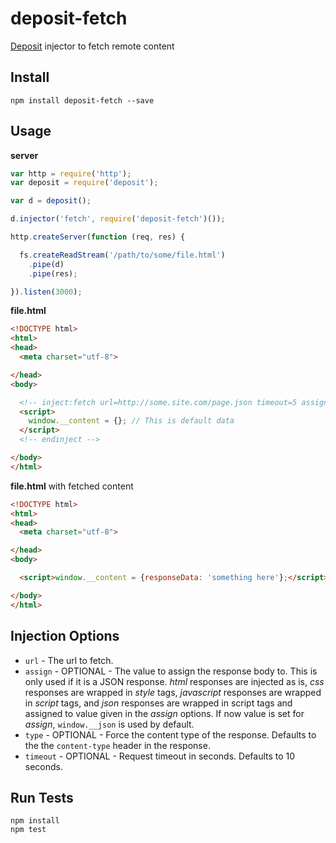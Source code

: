 # deposit-fetch

[Deposit](https://github.com/divshot/deposit) injector to fetch remote content

## Install

```
npm install deposit-fetch --save
```

## Usage

**server**

```js
var http = require('http');
var deposit = require('deposit');

var d = deposit();

d.injector('fetch', require('deposit-fetch')());

http.createServer(function (req, res) {

  fs.createReadStream('/path/to/some/file.html')
    .pipe(d)
    .pipe(res);

}).listen(3000);
```

**file.html**

```html
<!DOCTYPE html>
<html>
<head>
  <meta charset="utf-8">

</head>
<body>

  <!-- inject:fetch url=http://some.site.com/page.json timeout=5 assign=window.__content -->
  <script>
  	window.__content = {}; // This is default data
  </script>
  <!-- endinject -->

</body>
</html>
```

**file.html** with fetched content

```html
<!DOCTYPE html>
<html>
<head>
  <meta charset="utf-8">

</head>
<body>

  <script>window.__content = {responseData: 'something here'};</script>

</body>
</html>
```

## Injection Options

* `url` - The url to fetch.
* `assign` - OPTIONAL - The value to assign the response body to. This is only used if it is a JSON response. *html* responses are injected as is, *css* responses are wrapped in *style* tags, *javascript* responses are wrapped in *script* tags, and *json* responses are wrapped in script tags and assigned to value given in the *assign* options. If now value is set for *assign*, `window.__json` is used by default.
* `type` - OPTIONAL - Force the content type of the response. Defaults to the the `content-type` header in the response.
* `timeout` - OPTIONAL - Request timeout in seconds. Defaults to 10 seconds.

## Run Tests

```
npm install
npm test
```
